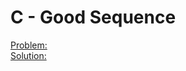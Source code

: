 # C - Good Sequence
[Problem:](https://atcoder.jp/contests/arc087/tasks/arc087_a)\
[Solution:](https://atcoder.jp/contests/arc087/submissions/31096623)